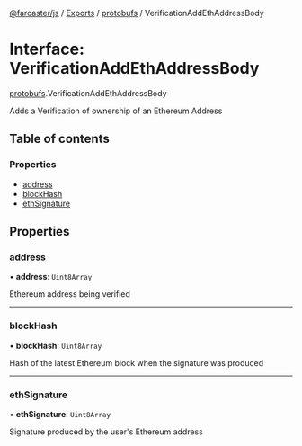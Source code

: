 [@farcaster/js](../README.md) / [Exports](../modules.md) / [protobufs](../modules/protobufs.md) / VerificationAddEthAddressBody

# Interface: VerificationAddEthAddressBody

[protobufs](../modules/protobufs.md).VerificationAddEthAddressBody

Adds a Verification of ownership of an Ethereum Address

## Table of contents

### Properties

- [address](protobufs.VerificationAddEthAddressBody.md#address)
- [blockHash](protobufs.VerificationAddEthAddressBody.md#blockhash)
- [ethSignature](protobufs.VerificationAddEthAddressBody.md#ethsignature)

## Properties

### address

• **address**: `Uint8Array`

Ethereum address being verified

___

### blockHash

• **blockHash**: `Uint8Array`

Hash of the latest Ethereum block when the signature was produced

___

### ethSignature

• **ethSignature**: `Uint8Array`

Signature produced by the user's Ethereum address
